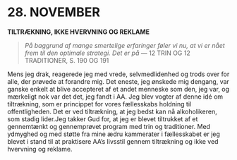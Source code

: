 # 28. NOVEMBER

**TILTRÆKNING, IKKE HVERVNING OG REKLAME**

> *På baggrund af mange smertelige erfaringer føler vi nu, at vi er nået frem til den optimale strategi. Det er på*
> — 12 TRIN OG 12 TRADITIONER, S. 190 OG 191

Mens jeg drak, reagerede jeg med vrede, selvmedlidenhed og trods over for alle, der prøvede at forandre mig. Det eneste, jeg ønskede mig dengang, var ganske enkelt at blive accepteret af et andet menneske som den, jeg var, og mærkeligt nok var det det, jeg fandt i AA. Jeg blev vogter af denne idé om tiltrækning, som er princippet for vores fællesskabs holdning til offentligheden. Det er ved tiltrækning, at jeg bedst kan nå alkoholikeren, som stadig lider.Jeg takker Gud for, at jeg er blevet tiltrukket af et gennemtænkt og gennemprøvet program med trin og traditioner. Med ydmyghed og med støtte fra mine ædru kammerater i fællesskabet er jeg blevet i stand til at praktisere AA’s livsstil gennem tiltrækning og ikke ved hvervning og reklame.
